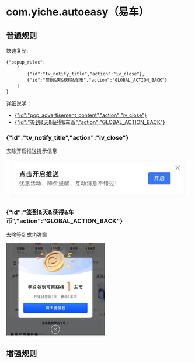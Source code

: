 # com.yiche.autoeasy（易车）

## 普通规则

快速复制:
```
{"popup_rules":
    [
        {"id":"tv_notify_title","action":"iv_close"},
        {"id":"签到&天&获得&车币","action":"GLOBAL_ACTION_BACK"}
    ]
}
```
详细说明：
- [{"id":"pop_advertisement_content","action":"iv_close"}](#idpop_advertisement_contentactioniv_close)
- [{"id":"签到&天&获得&车币","action":"GLOBAL_ACTION_BACK"}](#id签到天获得车币actionglobal_action_back)

### {"id":"tv_notify_title","action":"iv_close"}
去除开启推送提示信息

![](./assets/开启推送提示信息.jpg)

### {"id":"签到&天&获得&车币","action":"GLOBAL_ACTION_BACK"}
去除签到成功弹窗

![](./assets/签到成功弹窗.jpg)

## 增强规则
